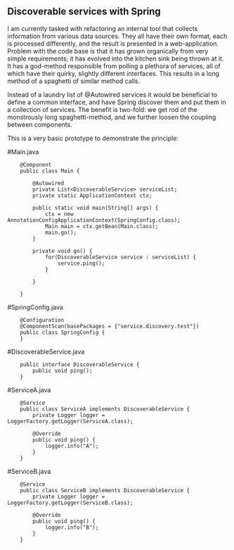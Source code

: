Discoverable services with Spring
---

I am currently tasked with refactoring an internal tool that collects information from various data sources. They all have their own format, each is processed differently, and the result is presented in a web-application. Problem with the code base is that it has grown organically from very simple requirements; it has evolved into the kitchen sink being thrown at it. It has a god-method responsible from polling a plethora of services, all of which have their quirky, slightly different interfaces. This results in a long method of a spaghetti of similar method calls.

Instead of a laundry list of @Autowired services it would be beneficial to define a common interface, and have Spring discover them and put them in a collection of services. The benefit is two-fold: we get rod of the monstrously long spaghetti-method, and we further loosen the coupling between components.

This is a very basic prototype to demonstrate the principle:

#Main.java

		@Component
		public class Main {
			
			@Autowired
			private List<DiscoverableService> serviceList;
			private static ApplicationContext ctx;
			
			public static void main(String[] args) {
				ctx = new AnnotationConfigApplicationContext(SpringConfig.class);
				Main main = ctx.getBean(Main.class);
				main.go();
			}

			private void go() {
				for(DiscoverableService service : serviceList) {
					service.ping();
				}
				
			}

		}

#SpringConfig.java

		@Configuration
		@ComponentScan(basePackages = {"service.discovery.test"})
		public class SpringConfig {
		}

#DiscoverableService.java

		public interface DiscoverableService {
			public void ping();
		}

#ServiceA.java

		@Service
		public class ServiceA implements DiscoverableService {
			private Logger logger = LoggerFactory.getLogger(ServiceA.class);

			@Override
			public void ping() {
				logger.info("A");
			}
		}

#ServiceB.java

		@Service
		public class ServiceB implements DiscoverableService {
			private Logger logger = LoggerFactory.getLogger(ServiceB.class);

			@Override
			public void ping() {
				logger.info("B");
			}
		}
